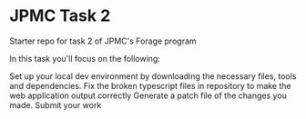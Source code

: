 # JPMC Task 2
Starter repo for task 2 of JPMC's Forage program


In this task you'll focus on the following: 

Set up your local dev environment by downloading the necessary files, tools and dependencies.
Fix the broken typescript files in repository to make the web application output correctly
Generate a patch file of the changes you made.
Submit your work
